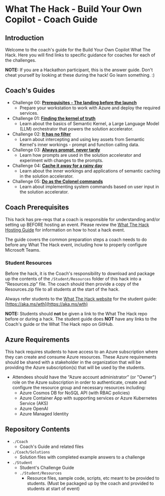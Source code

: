 # What The Hack - Build Your Own Copilot - Coach Guide

## Introduction

Welcome to the coach's guide for the Build Your Own Copilot What The Hack. Here you will find links to specific guidance for coaches for each of the challenges.

**NOTE:** If you are a Hackathon participant, this is the answer guide. Don't cheat yourself by looking at these during the hack! Go learn something. :)

## Coach's Guides

- Challenge 00: **[Prerequisites - The landing before the launch](./Solution-00.md)**
	 - Prepare your workstation to work with Azure and deploy the required services.
- Challenge 01: **[Finding the kernel of truth](./Solution-01.md)**
	 - Learn about the basics of Semantic Kernel, a Large Language Model (LLM) orchestrator that powers the solution accelerator.
- Challenge 02: **[It has no filter](./Solution-02.md)**
	 - Learn about intercepting and using key assets from Semantic Kernel's inner workings - prompt and function calling data.
- Challenge 03: **[Always prompt, never tardy](./Solution-03.md)**
	 - Learn how prompts are used in the solution accelerator and experiment with changes to the prompts.
- Challenge 04: **[Cache it away for a rainy day](./Solution-04.md)**
	 - Learn about the inner workings and applications of semantic caching in the solution accelerator.
- Challenge 05: **[Do as the Colonel commands](./Solution-05.md)**
	 - Learn about implementing system commands based on user input in the solution accelerator.

## Coach Prerequisites

This hack has pre-reqs that a coach is responsible for understanding and/or setting up BEFORE hosting an event. Please review the [What The Hack Hosting Guide](https://aka.ms/wthhost) for information on how to host a hack event.

The guide covers the common preparation steps a coach needs to do before any What The Hack event, including how to properly configure Microsoft Teams.

### Student Resources

Before the hack, it is the Coach's responsibility to download and package up the contents of the `/Student/Resources` folder of this hack into a "Resources.zip" file. The coach should then provide a copy of the Resources.zip file to all students at the start of the hack.

Always refer students to the [What The Hack website](https://aka.ms/wth) for the student guide: [https://aka.ms/wth](https://aka.ms/wth)

**NOTE:** Students should **not** be given a link to the What The Hack repo before or during a hack. The student guide does **NOT** have any links to the Coach's guide or the What The Hack repo on GitHub.

## Azure Requirements

This hack requires students to have access to an Azure subscription where they can create and consume Azure resources. These Azure requirements should be shared with a stakeholder in the organization that will be providing the Azure subscription(s) that will be used by the students.

- Attendees should have the “Azure account administrator” (or "Owner") role on the Azure subscription in order to authenticate, create and configure the resource group and necessary resources including:
    - Azure Cosmos DB for NoSQL API (with RBAC policies)
    - Azure Container App with supporting services _or_ Azure Kubernetes Service (AKS)
	- Azure OpenAI
	- Azure Managed Identity

## Repository Contents

- `./Coach`
  - Coach's Guide and related files
- `./Coach/Solutions`
  - Solution files with completed example answers to a challenge
- `./Student`
  - Student's Challenge Guide
  - `./Student/Resources`
    - Resource files, sample code, scripts, etc meant to be provided to students. (Must be packaged up by the coach and provided to students at start of event)
